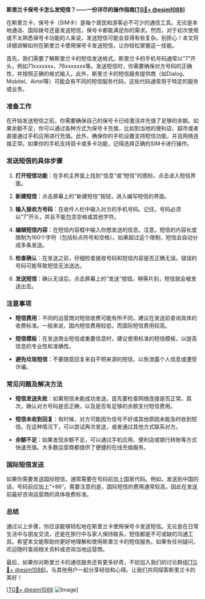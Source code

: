 **斯里兰卡保号卡怎么发短信？——一份详尽的操作指南[[TG💪+ @esim1088](https://t.me/s/esim1088)]**

在斯里兰卡，保号卡（SIM卡）是每个居民和游客必不可少的通信工具。无论是本地通话、国际拨号还是发送短信，保号卡都能满足你的需求。然而，对于初次使用或不太熟悉保号卡功能的人来说，发送短信可能会显得有些复杂。别担心！本文将详细讲解如何在斯里兰卡使用保号卡发送短信，让你轻松掌握这一技能。

首先，我们需要了解斯里兰卡的短信发送格式。斯里兰卡的手机号码通常以“7”开头，例如71xxxxxxx、76xxxxxxx等。发送短信时，你需要确保对方号码的正确性，并按照正确的格式输入。此外，斯里兰卡的短信服务提供商（如Dialog、Mobitel、Airtel等）可能会有不同的短信服务代码，这些代码通常用于特定的服务或业务。

### **准备工作**
在开始发送短信之前，你需要确保自己的保号卡已经激活并充值了足够的余额。如果余额不足，你可以通过各种方式为保号卡充值，比如到当地的便利店、超市或者直接通过手机应用进行充值。此外，确保你的手机设置支持短信功能，并且网络连接正常。如果你的手机支持双卡或多卡功能，记得选择正确的SIM卡进行操作。

### **发送短信的具体步骤**
1. **打开短信功能**：在手机主界面上找到“信息”或“短信”的图标，点击进入短信界面。
   
2. **新建短信**：点击屏幕上的“新建短信”按钮，进入编写短信的界面。

3. **输入接收方号码**：在收件人栏中输入对方的手机号码。记住，号码必须以“7”开头，并且不能包含空格或其他字符。

4. **编辑短信内容**：在短信内容框中输入你想发送的信息。注意，短信的内容长度限制为160个字符（包括标点符号和空格）。如果超过这个限制，短信会自动分成多条发送。

5. **检查确认**：在发送之前，仔细检查接收号码和短信内容是否正确无误。错误的号码可能导致短信无法送达。

6. **发送短信**：确认无误后，点击屏幕上的“发送”按钮。稍等片刻，短信就会被发送出去。

### **注意事项**
- **短信费用**：不同的运营商对短信收费可能有所不同，建议在发送前查询具体的收费标准。一般来说，国内短信费用较低，而国际短信费用较高。
  
- **短信模板**：在发送商业短信或重要信息时，建议使用标准的短信模板，以提高信息的专业性和准确性。

- **避免垃圾短信**：不要随意回复来自不明来源的短信，以免泄露个人信息或遭受诈骗。

### **常见问题及解决方法**
- **短信发送失败**：如果短信未能成功发送，首先要检查网络连接是否正常。其次，确认对方号码是否正确，以及是否有足够的余额支付短信费用。

- **短信未收到回复**：有时候，对方可能因为信号不好或其他原因未能及时收到短信。在这种情况下，可以尝试再次发送，或者通过其他方式联系对方。

- **余额不足**：如果发现余额不足，可以通过手机应用、便利店或银行转账等方式快速充值。大多数运营商都提供了便捷的在线充值服务。

### **国际短信发送**
如果你需要发送国际短信，通常需要在号码前加上国家代码。例如，发送到中国的话，号码前应加上“+86”。需要注意的是，国际短信的费用通常较高，因此在发送前最好咨询运营商的具体收费标准。

### **总结**
通过以上步骤，你应该能够轻松地在斯里兰卡使用保号卡发送短信。无论是在日常生活中与朋友交流，还是在旅行中与家人保持联系，短信都是不可或缺的沟通工具。希望本文能帮助你更好地理解和使用斯里兰卡的短信服务。如果有任何疑问，欢迎随时查阅相关资料或咨询当地运营商。

最后，如果你对斯里兰卡的通信服务还有更多好奇，不妨加入我们的讨论群组[[TG💪+ @esim1088](https://t.me/s/esim1088)]，与其他用户一起分享经验和心得。让我们共同探索斯里兰卡的美好！

[[TG💪+ @esim1088](https://t.me/s/esim1088) ![Image](https://i.postimg.cc/4NQfJmqS/Snipaste-2025-05-13-00-14-12.png)]